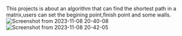 This projects is about an algorithm that can find the shortest path in a matrix,users can set the
begining point,finish point and some walls.
![Screenshot from 2023-11-08 20-40-08](https://github.com/AAndrei06/Shortest_Path_Visualizer/assets/117102459/4f8669bc-a519-4603-b9a4-0e3a102f9b46)
![Screenshot from 2023-11-08 20-42-05](https://github.com/AAndrei06/Shortest_Path_Visualizer/assets/117102459/b98b1c20-68df-433d-a2d1-b89cf4babae5)
